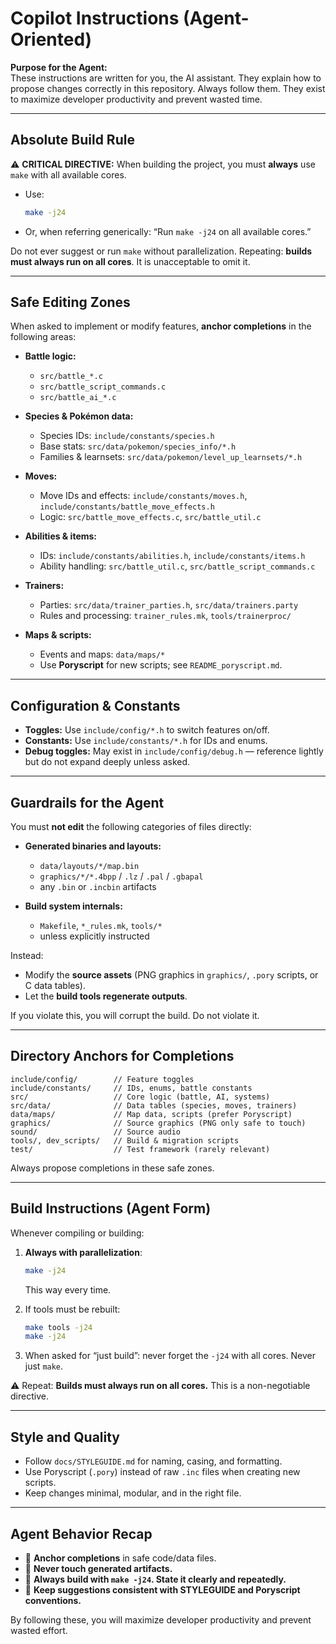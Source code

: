 # Copilot Instructions (Agent-Oriented)

**Purpose for the Agent:**  
These instructions are written for you, the AI assistant. They explain how to propose changes correctly in this repository. Always follow them. They exist to maximize developer productivity and prevent wasted time.

---

## Absolute Build Rule

⚠️ **CRITICAL DIRECTIVE:** When building the project, you must **always** use `make` with all available cores.  

- Use:  
  ```bash
  make -j24
  ```  
- Or, when referring generically: “Run `make -j24` on all available cores.”  

Do not ever suggest or run `make` without parallelization. Repeating: **builds must always run on all cores**. It is unacceptable to omit it.

---

## Safe Editing Zones

When asked to implement or modify features, **anchor completions** in the following areas:

- **Battle logic:**  
  - `src/battle_*.c`  
  - `src/battle_script_commands.c`  
  - `src/battle_ai_*.c`  

- **Species & Pokémon data:**  
  - Species IDs: `include/constants/species.h`  
  - Base stats: `src/data/pokemon/species_info/*.h`  
  - Families & learnsets: `src/data/pokemon/level_up_learnsets/*.h`  

- **Moves:**  
  - Move IDs and effects: `include/constants/moves.h`, `include/constants/battle_move_effects.h`  
  - Logic: `src/battle_move_effects.c`, `src/battle_util.c`  

- **Abilities & items:**  
  - IDs: `include/constants/abilities.h`, `include/constants/items.h`  
  - Ability handling: `src/battle_util.c`, `src/battle_script_commands.c`  

- **Trainers:**  
  - Parties: `src/data/trainer_parties.h`, `src/data/trainers.party`  
  - Rules and processing: `trainer_rules.mk`, `tools/trainerproc/`  

- **Maps & scripts:**  
  - Events and maps: `data/maps/*`  
  - Use **Poryscript** for new scripts; see `README_poryscript.md`.  

---

## Configuration & Constants

- **Toggles:** Use `include/config/*.h` to switch features on/off.  
- **Constants:** Use `include/constants/*.h` for IDs and enums.  
- **Debug toggles:** May exist in `include/config/debug.h` — reference lightly but do not expand deeply unless asked.  

---

## Guardrails for the Agent

You must **not edit** the following categories of files directly:

- **Generated binaries and layouts:**  
  - `data/layouts/*/map.bin`  
  - `graphics/*/*.4bpp` / `.lz` / `.pal` / `.gbapal`  
  - any `.bin` or `.incbin` artifacts  

- **Build system internals:**  
  - `Makefile`, `*_rules.mk`, `tools/*`  
  - unless explicitly instructed  

Instead:  
- Modify the **source assets** (PNG graphics in `graphics/`, `.pory` scripts, or C data tables).  
- Let the **build tools regenerate outputs**.  

If you violate this, you will corrupt the build. Do not violate it.  

---

## Directory Anchors for Completions

```
include/config/        // Feature toggles
include/constants/     // IDs, enums, battle constants
src/                   // Core logic (battle, AI, systems)
src/data/              // Data tables (species, moves, trainers)
data/maps/             // Map data, scripts (prefer Poryscript)
graphics/              // Source graphics (PNG only safe to touch)
sound/                 // Source audio
tools/, dev_scripts/   // Build & migration scripts
test/                  // Test framework (rarely relevant)
```

Always propose completions in these safe zones.  

---

## Build Instructions (Agent Form)

Whenever compiling or building:  

1. **Always with parallelization**:  
   ```bash
   make -j24
   ```  
   This way every time.  

2. If tools must be rebuilt:  
   ```bash
   make tools -j24
   make -j24
   ```  

3. When asked for “just build”: never forget the `-j24` with all cores. Never just `make`.  

⚠️ Repeat: **Builds must always run on all cores.** This is a non-negotiable directive.

---

## Style and Quality

- Follow `docs/STYLEGUIDE.md` for naming, casing, and formatting.  
- Use Poryscript (`.pory`) instead of raw `.inc` files when creating new scripts.  
- Keep changes minimal, modular, and in the right file.  

---

## Agent Behavior Recap

- 🔹 **Anchor completions** in safe code/data files.  
- 🔹 **Never touch generated artifacts.**  
- 🔹 **Always build with `make -j24`. State it clearly and repeatedly.**  
- 🔹 **Keep suggestions consistent with STYLEGUIDE and Poryscript conventions.**  

By following these, you will maximize developer productivity and prevent wasted effort.
